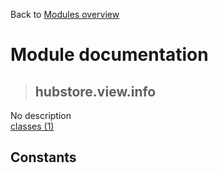 Back to [Modules overview](https://github.com/pyrustic/hubstore/blob/master/docs/modules/README.md)
  
# Module documentation
>## hubstore.view.info
No description
<br>
[classes (1)](https://github.com/pyrustic/hubstore/blob/master/docs/modules/content/hubstore.view.info/classes.md)


## Constants
```python

```

